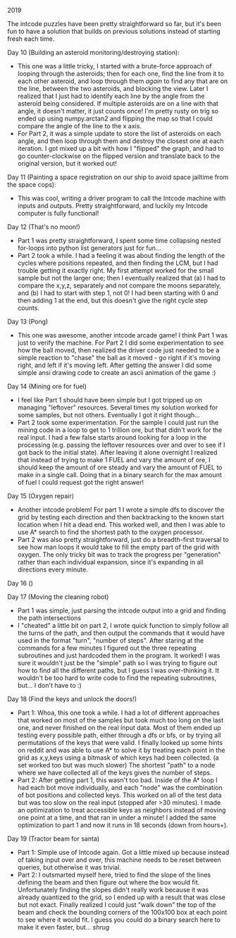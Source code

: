 2019

The intcode puzzles have been pretty straightforward so far, but it's been fun to have a solution that builds on previous solutions instead of starting fresh each time.

Day 10 (Building an asteroid monitoring/destroying station):

- This one was a little tricky, I started with a brute-force approach of looping through the asteroids; then for each one, find the line from it to each other asteroid, and loop through them _again_ to find any that are on the line, between the two asteroids, and blocking the view. Later I realized that I just had to identify each line by the angle from the asteroid being considered. If multiple asteroids are on a line with that angle, it doesn't matter, it just counts once! I'm pretty rusty on trig so ended up using numpy.arctan2 and flipping the map so that I could compare the angle of the line to the x axis.
- For Part 2, it was a simple update to store the list of asteroids on each angle, and then loop through them and destroy the closest one at each iteration. I got mixed up a bit with how I "flipped" the graph, and had to go counter-clockwise on the flipped version and translate back to the original version, but it worked out!

Day 11 (Painting a space registration on our ship to avoid space jailtime from the space cops):

- This was cool, writing a driver program to call the Intcode machine with inputs and outputs. Pretty straightforward, and luckily my Intcode computer is fully functional!

Day 12 (That's no moon!)

- Part 1 was pretty straightforward, I spent some time collapsing nested for-loops into python list generators just for fun...
- Part 2 took a while. I had a feeling it was about finding the length of the cycles where positions repeated, and then finding the LCM, but I had trouble getting it exactly right. My first attempt worked for the small sample but not the larger one; then I eventually realized that (a) I had to compare the x,y,z, separately and not compare the moons separately, and (b) I had to start with step 1, not 0! I had been starting with 0 and then adding 1 at the end, but this doesn't give the right cycle step counts.

Day 13 (Pong)

- This one was awesome, another intcode arcade game! I think Part 1 was just to verify the machine. For Part 2 I did some experimentation to see how the ball moved, then realized the driver code just needed to be a simple reaction to "chase" the ball as it moved - go right if it's moving right, and left if it's moving left. After getting the answer I did some simple ansi drawing code to create an ascii animation of the game :)

Day 14 (Mining ore for fuel)

- I feel like Part 1 should have been simple but I got tripped up on managing "leftover" resources. Several times my solution worked for some samples, but not others. Eventually I got it right though...
- Part 2 took some experimentation. For the sample I could just run the mining code in a loop to get to 1 trillion ore, but that didn't work for the real input. I had a few false starts around looking for a loop in the processing (e.g. passing the leftover resources over and over to see if I got back to the initial state). After leaving it alone overnight I realized that instead of trying to make 1 FUEL and vary the amount of ore, I should keep the amount of ore steady and vary the amount of FUEL to make in a single call. Doing that in a binary search for the max amount of fuel I could request got the right answer!

Day 15 (Oxygen repair)

- Another intcode problem! For part 1 I wrote a simple dfs to discover the grid by testing each direction and then backtracking to the known start location when I hit a dead end. This worked well, and then I was able to use A\* search to find the shortest path to the oxygen processor.
- Part 2 was also pretty straightforward, just do a breadth-first traversal to see how man loops it would take to fill the empty part of the grid with oxygen. The only tricky bit was to track the progress per "generation" rather than each individual expansion, since it's expanding in all directions every minute.

Day 16 ()

Day 17 (Moving the cleaning robot)

- Part 1 was simple, just parsing the intcode output into a grid and finding the path intersections
- I "cheated" a little bit on part 2, I wrote quick function to simply follow all the turns of the path, and then output the commands that it would have used in the format "turn", "number of steps". After staring at the commands for a few minutes I figured out the three repeating subroutines and just hardcoded them in the program. It worked! I was sure it wouldn't just be the "simple" path so I was trying to figure out how to find all the different paths, but I guess I was over-thinking it. It wouldn't be too hard to write code to find the repeating subroutines, but... I don't have to :)

Day 18 (Find the keys and unlock the doors!)

- Part 1: Whoa, this one took a while. I had a lot of different approaches that worked on most of the samples but took much too long on the last one, and never finished on the real input data. Most of them ended up testing every possible path, either through a dfs or bfs, or by trying all permutations of the keys that were valid. I finally looked up some hints on reddit and was able to use A\* to solve it by treating each point in the grid as x,y,keys using a bitmask of which keys had been collected. (a set worked too but was much slower) The shortest "path" to a node where we have collected all of the keys gives the number of steps.
- Part 2: After getting part 1, this wasn't too bad. Inside of the A\* loop I had each bot move individually, and each "node" was the combination of bot positions and collected keys. This worked on all of the test data but was too slow on the real input (stopped afer >30 minutes). I made an optimization to treat accessible keys as neighbors instead of moving one point at a time, and that ran in under a minute! I added the same optimization to part 1 and now it runs in 18 seconds (down from hours+).

Day 19 (Tractor beam for santa)

- Part 1: Simple use of Intcode again. Got a little mixed up because instead of taking input over and over, this machine needs to be reset between queries, but otherwise it was trivial.
- Part 2: I outsmarted myself here, tried to find the slope of the lines defining the beam and then figure out where the box would fit. Unfortunately finding the slopes didn't really work because it was already quantized to the grid, so I ended up with a result that was close but not exact. Finally realized I could just "walk down" the top of the beam and check the bounding corners of the 100x100 box at each point to see where it would fit. I guess you could do a binary search here to make it even faster, but... _shrug_
